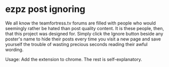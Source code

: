 ezpz post ignoring
=============
We all know the teamfortress.tv forums are filled with people who would seemingly rather be hated than post quality content. It is these people, then, that this project was designed for. Simply click the Ignore button beside any poster's name to hide their posts every time you visit a new page and save yourself the trouble of wasting precious seconds reading their awful wording.

Usage: Add the extension to chrome. The rest is self-explanatory.
